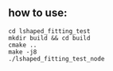 ## how to use:
```
cd lshaped_fitting_test
mkdir build && cd build
cmake ..
make -j8
./lshaped_fitting_test_node
```